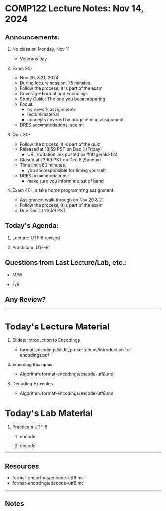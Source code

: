 # COMP122 Lecture Notes: Nov 14, 2024

## Announcements:

   1. No class on Monday, Nov 11
      - Veterans Day

   1. Exam 20-
      - Nov 20, & 21, 2024
      - During lecture session, 75 minutes. 
      - Follow the process, it is part of the exam
      - Coverage:  Format and Encodings
      - Study Guide: The one you been preparing
      - Focus: 
         - homework assignments
         - lecture material
         - concepts covered by programming assignments
      - DRES accommodations: see me

   1. Quiz 30-
      - Follow the process, it is part of the quiz
      - Released at 18:59 PST on Dec 6 (Friday)
        * URL Invitation link posted on #fitzgerald-f24
      - Closed at 23:59 PST on Dec 8 (Sunday)
      - Time limit: 60 minutes.
        * you are responsible for timing yourself
      - DRES accommodations:
        * make sure you inform me out of band

   1. Exam 40-, a take home programming assignment
      - Assignment walk through on Nov 20 & 21
      - Follow the process, it is part of the exam
      - Due Dec 10 23:59 PST


## Today's Agenda:

  1. Lecture: UTF-8 revised

  1. Practicum: UTF-8

## Questions from Last Lecture/Lab, etc.:
   * M/W

   * T/R



## Any Review?

---
# Today's Lecture Material

  1. Slides: Introduction to Encodings
     - format-encodings/slide_presentations/introduction-to-encodings.pdf

  1. Encoding Examples
     - Algorithm: format-encodings/encode-utf8.md

  1. Decoding Examples
     - Algorithm: format-encodings/encode-utf8.md

# Today's Lab Material

  1. Practicum UTF-8

     1. encode

     1. decode
  


---
## Resources

  * format-encodings/encode-utf8.md
  * format-encodings/decode-utf8.md


---
<!-- This section for student's to place their own notes. -->
<!-- This section will not be updated by the Professor.   -->

## Notes  


